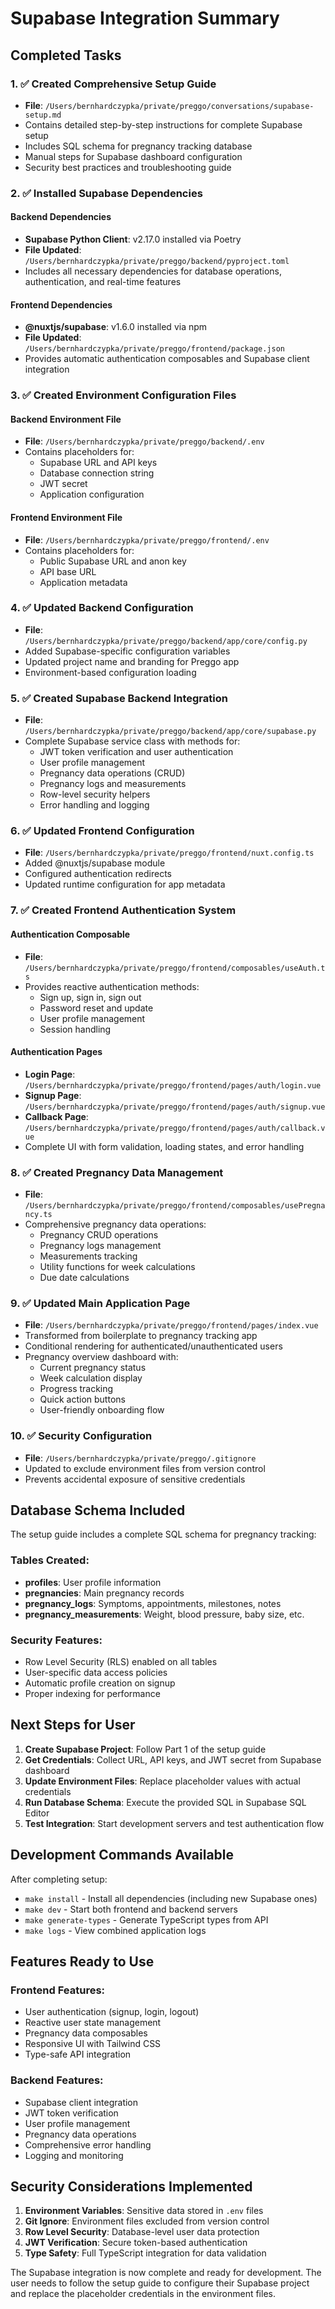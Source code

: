 # Supabase Integration Summary

## Completed Tasks

### 1. ✅ Created Comprehensive Setup Guide
- **File**: `/Users/bernhardczypka/private/preggo/conversations/supabase-setup.md`
- Contains detailed step-by-step instructions for complete Supabase setup
- Includes SQL schema for pregnancy tracking database
- Manual steps for Supabase dashboard configuration
- Security best practices and troubleshooting guide

### 2. ✅ Installed Supabase Dependencies

#### Backend Dependencies
- **Supabase Python Client**: v2.17.0 installed via Poetry
- **File Updated**: `/Users/bernhardczypka/private/preggo/backend/pyproject.toml`
- Includes all necessary dependencies for database operations, authentication, and real-time features

#### Frontend Dependencies
- **@nuxtjs/supabase**: v1.6.0 installed via npm
- **File Updated**: `/Users/bernhardczypka/private/preggo/frontend/package.json`
- Provides automatic authentication composables and Supabase client integration

### 3. ✅ Created Environment Configuration Files

#### Backend Environment File
- **File**: `/Users/bernhardczypka/private/preggo/backend/.env`
- Contains placeholders for:
  - Supabase URL and API keys
  - Database connection string
  - JWT secret
  - Application configuration

#### Frontend Environment File
- **File**: `/Users/bernhardczypka/private/preggo/frontend/.env`
- Contains placeholders for:
  - Public Supabase URL and anon key
  - API base URL
  - Application metadata

### 4. ✅ Updated Backend Configuration
- **File**: `/Users/bernhardczypka/private/preggo/backend/app/core/config.py`
- Added Supabase-specific configuration variables
- Updated project name and branding for Preggo app
- Environment-based configuration loading

### 5. ✅ Created Supabase Backend Integration
- **File**: `/Users/bernhardczypka/private/preggo/backend/app/core/supabase.py`
- Complete Supabase service class with methods for:
  - JWT token verification and user authentication
  - User profile management
  - Pregnancy data operations (CRUD)
  - Pregnancy logs and measurements
  - Row-level security helpers
  - Error handling and logging

### 6. ✅ Updated Frontend Configuration
- **File**: `/Users/bernhardczypka/private/preggo/frontend/nuxt.config.ts`
- Added @nuxtjs/supabase module
- Configured authentication redirects
- Updated runtime configuration for app metadata

### 7. ✅ Created Frontend Authentication System

#### Authentication Composable
- **File**: `/Users/bernhardczypka/private/preggo/frontend/composables/useAuth.ts`
- Provides reactive authentication methods:
  - Sign up, sign in, sign out
  - Password reset and update
  - User profile management
  - Session handling

#### Authentication Pages
- **Login Page**: `/Users/bernhardczypka/private/preggo/frontend/pages/auth/login.vue`
- **Signup Page**: `/Users/bernhardczypka/private/preggo/frontend/pages/auth/signup.vue`
- **Callback Page**: `/Users/bernhardczypka/private/preggo/frontend/pages/auth/callback.vue`
- Complete UI with form validation, loading states, and error handling

### 8. ✅ Created Pregnancy Data Management
- **File**: `/Users/bernhardczypka/private/preggo/frontend/composables/usePregnancy.ts`
- Comprehensive pregnancy data operations:
  - Pregnancy CRUD operations
  - Pregnancy logs management
  - Measurements tracking
  - Utility functions for week calculations
  - Due date calculations

### 9. ✅ Updated Main Application Page
- **File**: `/Users/bernhardczypka/private/preggo/frontend/pages/index.vue`
- Transformed from boilerplate to pregnancy tracking app
- Conditional rendering for authenticated/unauthenticated users
- Pregnancy overview dashboard with:
  - Current pregnancy status
  - Week calculation display
  - Progress tracking
  - Quick action buttons
  - User-friendly onboarding flow

### 10. ✅ Security Configuration
- **File**: `/Users/bernhardczypka/private/preggo/.gitignore`
- Updated to exclude environment files from version control
- Prevents accidental exposure of sensitive credentials

## Database Schema Included

The setup guide includes a complete SQL schema for pregnancy tracking:

### Tables Created:
- **profiles**: User profile information
- **pregnancies**: Main pregnancy records
- **pregnancy_logs**: Symptoms, appointments, milestones, notes
- **pregnancy_measurements**: Weight, blood pressure, baby size, etc.

### Security Features:
- Row Level Security (RLS) enabled on all tables
- User-specific data access policies
- Automatic profile creation on signup
- Proper indexing for performance

## Next Steps for User

1. **Create Supabase Project**: Follow Part 1 of the setup guide
2. **Get Credentials**: Collect URL, API keys, and JWT secret from Supabase dashboard
3. **Update Environment Files**: Replace placeholder values with actual credentials
4. **Run Database Schema**: Execute the provided SQL in Supabase SQL Editor
5. **Test Integration**: Start development servers and test authentication flow

## Development Commands Available

After completing setup:
- `make install` - Install all dependencies (including new Supabase ones)
- `make dev` - Start both frontend and backend servers
- `make generate-types` - Generate TypeScript types from API
- `make logs` - View combined application logs

## Features Ready to Use

### Frontend Features:
- User authentication (signup, login, logout)
- Reactive user state management
- Pregnancy data composables
- Responsive UI with Tailwind CSS
- Type-safe API integration

### Backend Features:
- Supabase client integration
- JWT token verification
- User profile management
- Pregnancy data operations
- Comprehensive error handling
- Logging and monitoring

## Security Considerations Implemented

1. **Environment Variables**: Sensitive data stored in `.env` files
2. **Git Ignore**: Environment files excluded from version control
3. **Row Level Security**: Database-level user data protection
4. **JWT Verification**: Secure token-based authentication
5. **Type Safety**: Full TypeScript integration for data validation

The Supabase integration is now complete and ready for development. The user needs to follow the setup guide to configure their Supabase project and replace the placeholder credentials in the environment files.